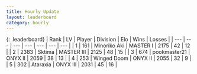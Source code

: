 ```yaml
---
title: Hourly Update
layout: leaderboard
category: hourly
---
```


{: .leaderboard}
| Rank | LV | Player | Division | Elo | Wins | Losses |
| --- | --- | --- | --- | --- | --- | --- |
| <span data-change="0">1</span> | 161 | <span title="ID: 456466">Minoriko Aki</span> | MASTER I | <span data-change="0">2175</span> | <span data-change="0">42</span> | <span data-change="0">12</span> |
| <span data-change="0">2</span> | 2383 | <span title="ID: 353063">Sktima</span> | MASTER III | <span data-change="0">2125</span> | <span data-change="0">48</span> | <span data-change="0">15</span> |
| <span data-change="0">3</span> | 674 | <span title="ID: 652474">pookmaster21</span> | ONYX II | <span data-change="0">2059</span> | <span data-change="0">38</span> | <span data-change="0">13</span> |
| <span data-change="0">4</span> | 253 | <span title="ID: 744396">Winged Doom</span> | ONYX II | <span data-change="0">2055</span> | <span data-change="0">32</span> | <span data-change="0">9</span> |
| <span data-change="0">5</span> | 302 | <span title="ID: 745153">Ataraxia</span> | ONYX III | <span data-change="0">2031</span> | <span data-change="0">45</span> | <span data-change="0">16</span> |